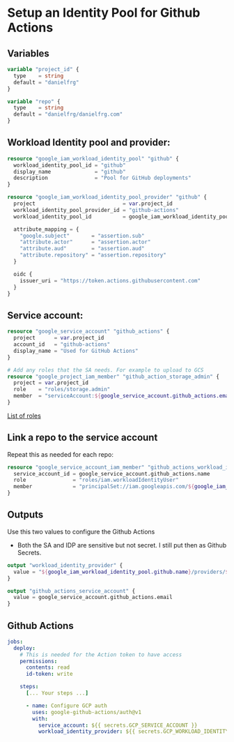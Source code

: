 # Setup an Identity Pool for Github Actions

## Variables

```terraform
variable "project_id" {
  type    = string
  default = "danielfrg"
}

variable "repo" {
  type    = string
  default = "danielfrg/danielfrg.com"
}
```

## Workload Identity pool and provider:

```terraform
resource "google_iam_workload_identity_pool" "github" {
  workload_identity_pool_id = "github"
  display_name              = "github"
  description               = "Pool for GitHub deployments"
}

resource "google_iam_workload_identity_pool_provider" "github" {
  project                            = var.project_id
  workload_identity_pool_provider_id = "github-actions"
  workload_identity_pool_id          = google_iam_workload_identity_pool.github.workload_identity_pool_id

  attribute_mapping = {
    "google.subject"       = "assertion.sub"
    "attribute.actor"      = "assertion.actor"
    "attribute.aud"        = "assertion.aud"
    "attribute.repository" = "assertion.repository"
  }

  oidc {
    issuer_uri = "https://token.actions.githubusercontent.com"
  }
}
```

## Service account:

```terraform
resource "google_service_account" "github_actions" {
  project      = var.project_id
  account_id   = "github-actions"
  display_name = "Used for GitHub Actions"
}

# Add any roles that the SA needs. For example to upload to GCS
resource "google_project_iam_member" "github_action_storage_admin" {
  project = var.project_id
  role    = "roles/storage.admin"
  member  = "serviceAccount:${google_service_account.github_actions.email}"
}
```

[List of roles](https://cloud.google.com/iam/docs/understanding-roles)

## Link a repo to the service account

Repeat this as needed for each repo:

```terraform
resource "google_service_account_iam_member" "github_actions_workload_identity_repo" {
  service_account_id = google_service_account.github_actions.name
  role               = "roles/iam.workloadIdentityUser"
  member             = "principalSet://iam.googleapis.com/${google_iam_workload_identity_pool.github.name}/attribute.repository/${var.repo}"
}
```

## Outputs

Use this two values to configure the Github Actions

- Both the SA and IDP are sensitive but not secret. I still put then as Github Secrets.

```Terraform
output "workload_identity_provider" {
  value = "${google_iam_workload_identity_pool.github.name}/providers/${google_iam_workload_identity_pool_provider.github.workload_identity_pool_provider_id}"
}

output "github_actions_service_account" {
  value = google_service_account.github_actions.email
}
```

## Github Actions

```yaml
jobs:
  deploy:
    # This is needed for the Action token to have access
    permissions:
      contents: read
      id-token: write

    steps:
      [... Your steps ...]

      - name: Configure GCP auth
        uses: google-github-actions/auth@v1
        with:
          service_account: ${{ secrets.GCP_SERVICE_ACCOUNT }}
          workload_identity_provider: ${{ secrets.GCP_WORKLOAD_IDENTITY_PROVIDER }}
```
